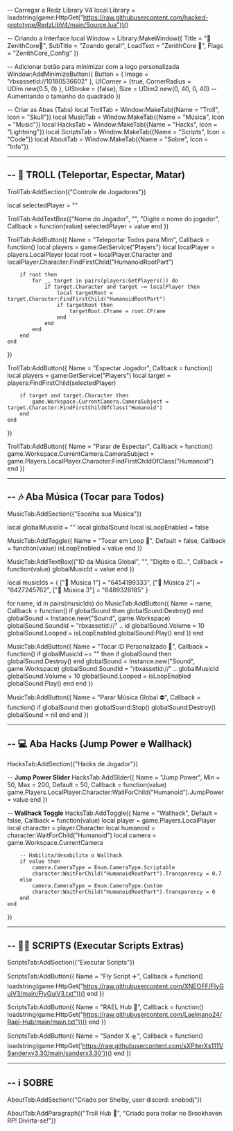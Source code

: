 -- Carregar a Redz Library V4
local Library = loadstring(game:HttpGet("https://raw.githubusercontent.com/hacked-prototype/RedzLibV4/main/Source.lua"))()

-- Criando a Interface
local Window = Library:MakeWindow({
    Title = "👾ZenithCore👾",
    SubTitle = "Zoando geral!",
    LoadText = "ZenithCore 👾",
    Flags = "ZenithCore_Config"
})

-- Adicionar botão para minimizar com a logo personalizada
Window:AddMinimizeButton({
    Button = {
        Image = "rbxassetid://10180536602"
    },
    UICorner = {true,
        CornerRadius = UDim.new(0.5, 0)
    },
    UIStroke = {false},
    Size = UDim2.new(0, 40, 0, 40)  -- Aumentando o tamanho do quadrado
})

-- Criar as Abas (Tabs)
local TrollTab = Window:MakeTab({Name = "Troll", Icon = "Skull"})
local MusicTab = Window:MakeTab({Name = "Música", Icon = "Music"})
local HacksTab = Window:MakeTab({Name = "Hacks", Icon = "Lightning"})
local ScriptsTab = Window:MakeTab({Name = "Scripts", Icon = "Code"})
local AboutTab = Window:MakeTab({Name = "Sobre", Icon = "Info"})

-----------------------------------------------------------
-- 🤡 TROLL (Teleportar, Espectar, Matar)
-----------------------------------------------------------
TrollTab:AddSection({"Controle de Jogadores"})

local selectedPlayer = ""

TrollTab:AddTextBox({"Nome do Jogador", "", "Digite o nome do jogador",
    Callback = function(value)
        selectedPlayer = value
    end
})

TrollTab:AddButton({
    Name = "Teleportar Todos para Mim",
    Callback = function()
        local players = game:GetService("Players")
        local localPlayer = players.LocalPlayer
        local root = localPlayer.Character and localPlayer.Character:FindFirstChild("HumanoidRootPart")

        if root then
            for _, target in pairs(players:GetPlayers()) do
                if target.Character and target ~= localPlayer then
                    local targetRoot = target.Character:FindFirstChild("HumanoidRootPart")
                    if targetRoot then
                        targetRoot.CFrame = root.CFrame
                    end
                end
            end
        end
    end
})

TrollTab:AddButton({
    Name = "Espectar Jogador",
    Callback = function()
        local players = game:GetService("Players")
        local target = players:FindFirstChild(selectedPlayer)

        if target and target.Character then
            game.Workspace.CurrentCamera.CameraSubject = target.Character:FindFirstChildOfClass("Humanoid")
        end
    end
})

TrollTab:AddButton({
    Name = "Parar de Espectar",
    Callback = function()
        game.Workspace.CurrentCamera.CameraSubject = game.Players.LocalPlayer.Character:FindFirstChildOfClass("Humanoid")
    end
})

--------------------------------------
-- 🎶 Aba Música (Tocar para Todos)
--------------------------------------
MusicTab:AddSection({"Escolha sua Música"})

local globalMusicId = ""
local globalSound
local isLoopEnabled = false

MusicTab:AddToggle({
    Name = "Tocar em Loop 🔁",
    Default = false,
    Callback = function(value)
        isLoopEnabled = value
    end
})

MusicTab:AddTextBox({"ID da Música Global", "", "Digite o ID...",
    Callback = function(value)
        globalMusicId = value
    end
})

local musicIds = {
    ["🎵 Música 1"] = "6454199333",
    ["🎵 Música 2"] = "6427245762",
    ["🎵 Música 3"] = "6489326185"
}

for name, id in pairs(musicIds) do
    MusicTab:AddButton({
        Name = name,
        Callback = function()
            if globalSound then globalSound:Destroy() end
            globalSound = Instance.new("Sound", game.Workspace)
            globalSound.SoundId = "rbxassetid://" .. id
            globalSound.Volume = 10
            globalSound.Looped = isLoopEnabled
            globalSound:Play()
        end
    })
end

MusicTab:AddButton({
    Name = "Tocar ID Personalizado 📢",
    Callback = function()
        if globalMusicId ~= "" then
            if globalSound then globalSound:Destroy() end
            globalSound = Instance.new("Sound", game.Workspace)
            globalSound.SoundId = "rbxassetid://" .. globalMusicId
            globalSound.Volume = 10
            globalSound.Looped = isLoopEnabled
            globalSound:Play()
        end
    end
})

MusicTab:AddButton({
    Name = "Parar Música Global ⛔",
    Callback = function()
        if globalSound then
            globalSound:Stop()
            globalSound:Destroy()
            globalSound = nil
        end
    end
})

--------------------------------------
-- 💻 Aba Hacks (Jump Power e Wallhack)
--------------------------------------

HacksTab:AddSection({"Hacks de Jogador"})

-- **Jump Power Slider**
HacksTab:AddSlider({
    Name = "Jump Power",
    Min = 50,
    Max = 200,
    Default = 50,
    Callback = function(value)
        game.Players.LocalPlayer.Character:WaitForChild("Humanoid").JumpPower = value
    end
})

-- **Wallhack Toggle**
HacksTab:AddToggle({
    Name = "Wallhack",
    Default = false,
    Callback = function(value)
        local player = game.Players.LocalPlayer
        local character = player.Character
        local humanoid = character:WaitForChild("Humanoid")
        local camera = game.Workspace.CurrentCamera

        -- Habilita/desabilita o Wallhack
        if value then
            camera.CameraType = Enum.CameraType.Scriptable
            character:WaitForChild("HumanoidRootPart").Transparency = 0.7
        else
            camera.CameraType = Enum.CameraType.Custom
            character:WaitForChild("HumanoidRootPart").Transparency = 0
        end
    end
})

--------------------------------------
-- 🧑‍💻 SCRIPTS (Executar Scripts Extras)
--------------------------------------
ScriptsTab:AddSection({"Executar Scripts"})

ScriptsTab:AddButton({
    Name = "Fly Script ✈️",
    Callback = function()
        loadstring(game:HttpGet("https://raw.githubusercontent.com/XNEOFF/FlyGuiV3/main/FlyGuiV3.txt"))()
    end
})

ScriptsTab:AddButton({
    Name = "RAEL Hub 🔧",
    Callback = function()
        loadstring(game:HttpGet("https://raw.githubusercontent.com/Laelmano24/Rael-Hub/main/main.txt"))()
    end
})

ScriptsTab:AddButton({
    Name = "Sander X 🛸",
    Callback = function()
        loadstring(game:HttpGet('https://raw.githubusercontent.com/sXPiterXs1111/Sanderxv3.30/main/sanderx3.30'))()
    end
})

-----------------------------------------------------------
-- ℹ️ SOBRE
-----------------------------------------------------------
AboutTab:AddSection({"Criado por Shelby, user discord: snobodj"})

AboutTab:AddParagraph({"Troll Hub 🤡", "Criado para trollar no Brookhaven RP! Divirta-se!"})
